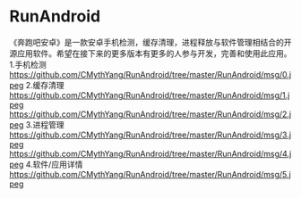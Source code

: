 # RunAndroid
《奔跑吧安卓》是一款安卓手机检测，缓存清理，进程释放与软件管理相结合的开源应用软件。希望在接下来的更多版本有更多的人参与开发，完善和使用此应用。
1.手机检测
https://github.com/CMythYang/RunAndroid/tree/master/RunAndroid/msg/0.jpeg
2.缓存清理
https://github.com/CMythYang/RunAndroid/tree/master/RunAndroid/msg/1.jpeg
https://github.com/CMythYang/RunAndroid/tree/master/RunAndroid/msg/2.jpeg
3.进程管理
https://github.com/CMythYang/RunAndroid/tree/master/RunAndroid/msg/3.jpeg
https://github.com/CMythYang/RunAndroid/tree/master/RunAndroid/msg/4.jpeg
4.软件/应用详情
https://github.com/CMythYang/RunAndroid/tree/master/RunAndroid/msg/5.jpeg

